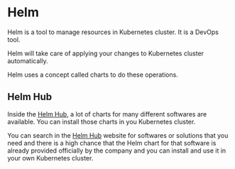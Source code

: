 # Helm
Helm is a tool to manage resources in Kubernetes cluster. It is a DevOps tool.


Helm will take care of applying your changes to Kubernetes cluster automatically.

Helm uses a concept called charts to do these operations.

## Helm Hub
Inside the [Helm Hub](https://artifacthub.io/), a lot of charts for many different softwares are available. You can install those charts in you Kubernetes cluster.

You can search in the [Helm Hub](https://artifacthub.io/) website for softwares or solutions that you need and there is a high chance that the Helm chart for that software is already provided officially by the company and you can install and use it in your own Kubernetes cluster.